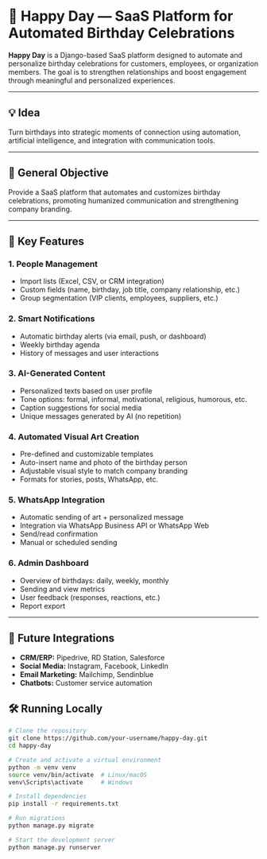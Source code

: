 # 🎉 Happy Day — SaaS Platform for Automated Birthday Celebrations

**Happy Day** is a Django-based SaaS platform designed to automate and personalize birthday celebrations for customers, employees, or organization members. The goal is to strengthen relationships and boost engagement through meaningful and personalized experiences.

---

## 💡 Idea

Turn birthdays into strategic moments of connection using automation, artificial intelligence, and integration with communication tools.

---

## 🎯 General Objective

Provide a SaaS platform that automates and customizes birthday celebrations, promoting humanized communication and strengthening company branding.

---

## 🧩 Key Features

### 1. People Management
- Import lists (Excel, CSV, or CRM integration)
- Custom fields (name, birthday, job title, company relationship, etc.)
- Group segmentation (VIP clients, employees, suppliers, etc.)

### 2. Smart Notifications
- Automatic birthday alerts (via email, push, or dashboard)
- Weekly birthday agenda
- History of messages and user interactions

### 3. AI-Generated Content
- Personalized texts based on user profile
- Tone options: formal, informal, motivational, religious, humorous, etc.
- Caption suggestions for social media
- Unique messages generated by AI (no repetition)

### 4. Automated Visual Art Creation
- Pre-defined and customizable templates
- Auto-insert name and photo of the birthday person
- Adjustable visual style to match company branding
- Formats for stories, posts, WhatsApp, etc.

### 5. WhatsApp Integration
- Automatic sending of art + personalized message
- Integration via WhatsApp Business API or WhatsApp Web
- Send/read confirmation
- Manual or scheduled sending

### 6. Admin Dashboard
- Overview of birthdays: daily, weekly, monthly
- Sending and view metrics
- User feedback (responses, reactions, etc.)
- Report export

---

## 🔗 Future Integrations

- **CRM/ERP:** Pipedrive, RD Station, Salesforce  
- **Social Media:** Instagram, Facebook, LinkedIn  
- **Email Marketing:** Mailchimp, Sendinblue  
- **Chatbots:** Customer service automation



## 🛠️ Running Locally

```bash
# Clone the repository
git clone https://github.com/your-username/happy-day.git
cd happy-day

# Create and activate a virtual environment
python -m venv venv
source venv/bin/activate  # Linux/macOS
venv\Scripts\activate     # Windows

# Install dependencies
pip install -r requirements.txt

# Run migrations
python manage.py migrate

# Start the development server
python manage.py runserver
